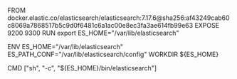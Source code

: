 FROM docker.elastic.co/elasticsearch/elasticsearch:7.17.6@sha256:af43249cab60c8069a7868517b5c9d0f6481c6a1ac00e8ec3fa3ae614fb99e63
EXPOSE 9200 9300
RUN export ES_HOME="/var/lib/elasticsearch" 

ENV ES_HOME="/var/lib/elasticsearch" \
    ES_PATH_CONF="/var/lib/elasticsearch/config"
WORKDIR ${ES_HOME}

CMD ["sh", "-c", "${ES_HOME}/bin/elasticsearch"]